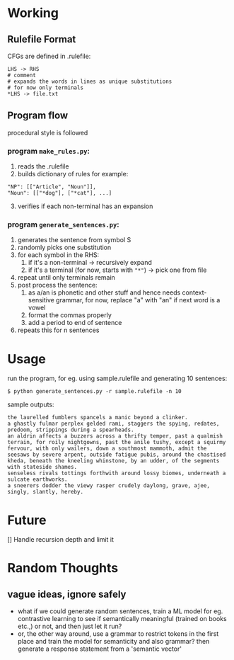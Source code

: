 # Working

## Rulefile Format
CFGs are defined in .rulefile:
```
LHS -> RHS
# comment
# expands the words in lines as unique substitutions
# for now only terminals
*LHS -> file.txt 
```
## Program flow
procedural style is followed

### program `make_rules.py`:
1. reads the .rulefile
2. builds dictionary of rules for example:
```
"NP": [["Article", "Noun"]],
"Noun": [["*dog"], ["*cat"], ...]
```
3. verifies if each non-terminal has an expansion

### program `generate_sentences.py`:
1. generates the sentence from symbol S
2. randomly picks one substitution
3. for each symbol in the RHS:
    1. if it's a non-terminal -> recursively expand
    2. if it's a terminal (for now, starts with `"*"`) -> pick one from file
4. repeat until only terminals remain
5. post process the sentence:
    1. as a/an is phonetic and other stuff and hence needs context-sensitive grammar, for now, replace "a" with "an" if next word is a vowel
    2. format the commas properly
    3. add a period to end of sentence
6. repeats this for n sentences

# Usage

run the program, for eg. using sample.rulefile and generating 10 sentences:
```
$ python generate_sentences.py -r sample.rulefile -n 10
```

sample outputs:
```
the laurelled fumblers spancels a manic beyond a clinker.
a ghastly fulmar perplex gelded rami, staggers the spying, redates, predoom, strippings during a spearheads.
an aldrin affects a buzzers across a thrifty temper, past a qualmish terrain, for roily nightgowns, past the anile tushy, except a squirmy fervour, with only wailers, down a southmost mammoth, admit the seesaws by severe arpent, outside fatigue pubis, around the chastised kheda, beneath the kneeling whinstone, by an udder, of the segments with stateside shames.
senseless rivals tottings forthwith around lossy biomes, underneath a sulcate earthworks.
a sneerers dodder the viewy rasper crudely daylong, grave, ajee, singly, slantly, hereby.
```

# Future
[] Handle recursion depth and limit it

# Random Thoughts
## vague ideas, ignore safely
- what if we could generate random sentences, train a ML model for eg. contrastive learning to see if semantically meaningful (trained on books etc.,) or not, and then just let it run? 
- or, the other way around, use a grammar to restrict tokens in the first place and train the model for semanticity and also grammar? then generate a response statement from a 'semantic vector' 
